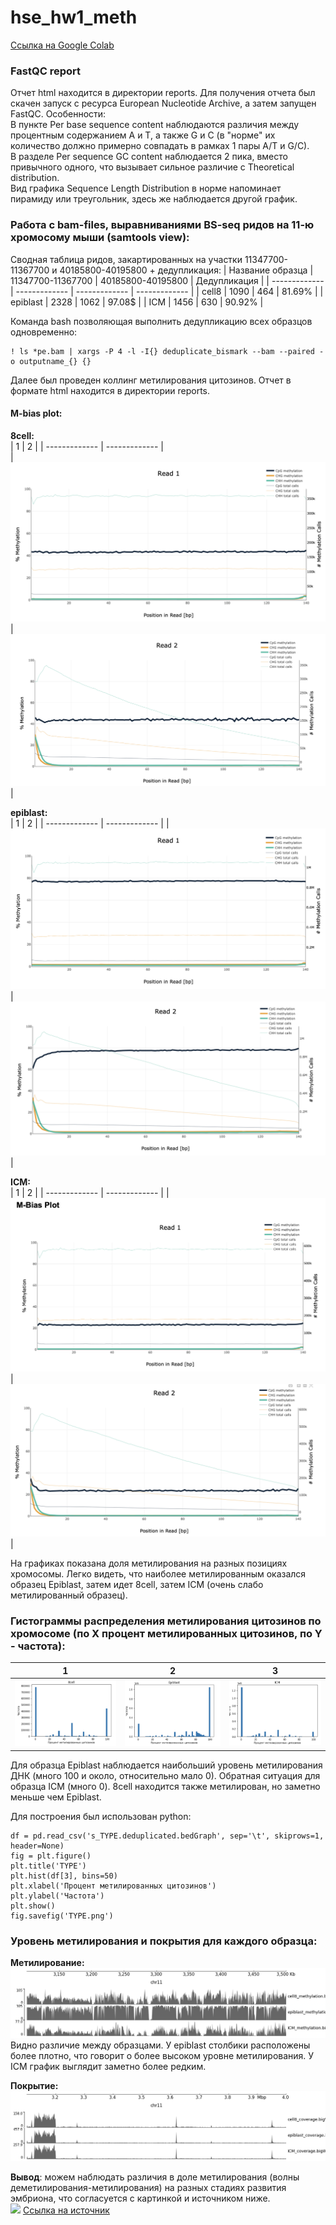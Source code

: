 # hse_hw1_meth
[Ссылка на Google Colab](https://colab.research.google.com/drive/1-dXmptBlP0_1-4jG2QZhg2dha5yFg3Vt#scrollTo=f-eP1RzVux4x)  

### FastQC report
Отчет html находится в директории reports. Для получения отчета был скачен запуск с ресурса European Nucleotide Archive, а затем запущен FastQC. 
Особенности:   
В пункте Per base sequence content наблюдаются различия между процентным содержанием A и T, а также G и C (в "норме" их количество должно примерно совпадать в рамках 1 пары A/T и G/C).  
В разделе Per sequence GC content наблюдается 2 пика, вместо привычного одного, что вызывает сильное различие с Theoretical distribution.  
Вид графика Sequence Length Distribution в норме напоминает пирамиду или треугольник, здесь же наблюдается другой график.




### Работа с bam-files, выравниваниями BS-seq ридов на 11-ю хромосому мыши (samtools view):
Cводная таблица ридов, закартированных на участки 11347700-11367700 и 40185800-40195800 + дедупликация:
| Название образца  | 11347700-11367700 | 40185800-40195800 | Дедупликация |
| ------------- | ------------- | ------------- | ------------- |
| cell8  | 1090  | 464 | 81.69% |
| epiblast  | 2328 | 1062 | 97.08$ |
| ICM  | 1456 | 630 | 90.92% |

Команда bash позволяющая выполнить дедупликацию всех образцов одновременно:
```
! ls *pe.bam | xargs -P 4 -l -I{} deduplicate_bismark --bam --paired -o outputname_{} {}
```
Далее был проведен коллинг метилирования цитозинов. Отчет в формате html находится в директории reports.   
#### M-bias plot:

**8cell:**   
| 1 | 2 |
| ------------- | ------------- |  
| ![ ](https://github.com/IlonaGA/hse_hw1_meth/blob/main/images/8cell1.png)  |  ![ ](https://github.com/IlonaGA/hse_hw1_meth/blob/main/images/8cell2.png) |

**epiblast:**  
| 1 | 2 |
| ------------- | ------------- | 
| ![ ](https://github.com/IlonaGA/hse_hw1_meth/blob/main/images/epiblast1.png) | ![ ](https://github.com/IlonaGA/hse_hw1_meth/blob/main/images/epiblast2.png) |

**ICM:**   
| 1 | 2 |
| ------------- | ------------- | 
| ![ ](https://github.com/IlonaGA/hse_hw1_meth/blob/main/images/ICM1.png) |  ![ ](https://github.com/IlonaGA/hse_hw1_meth/blob/main/images/ICM2.png) |

На графиках показана доля метилирования на разных позициях хромосомы. Легко видеть, что наиболее метилированным оказался образец Epiblast, затем идет 8cell, затем ICM (очень слабо метилированный образец).  

### Гистограммы распределения метилирования цитозинов по хромосоме (по X процент метилированных цитозинов, по Y - частота):  
| 1 | 2 | 3 |
| ------------- | ------------- | ------------- | 
| ![ ](https://github.com/IlonaGA/hse_hw1_meth/blob/main/images/hist_8cell.png) | ![ ](https://github.com/IlonaGA/hse_hw1_meth/blob/main/images/hist_epiblast.png) | ![ ](https://github.com/IlonaGA/hse_hw1_meth/blob/main/images/hist_ICM.png) |   

Для образца Epiblast наблюдается наибольший уровень метилирования ДНК (много 100 и около, относительно мало 0). Обратная ситуация для образца ICM (много 0). 8cell находится также метилирован, но заметно меньше чем Epiblast.   

Для построения был использован python:
```
df = pd.read_csv('s_TYPE.deduplicated.bedGraph', sep='\t', skiprows=1, header=None)
fig = plt.figure()
plt.title('TYPE')
plt.hist(df[3], bins=50)
plt.xlabel('Процент метилированных цитозинов')
plt.ylabel('Частота')
plt.show()
fig.savefig('TYPE.png')
```

### Уровень метилирования и покрытия для каждого образца: 
**Метилирование:**  
![ ](https://github.com/IlonaGA/hse_hw1_meth/blob/main/images/image_methylation.png)  
Видно различие между образцами. У epiblast столбики расположены более плотно, что говорит о более высоком уровне метилирования. У ICM график выглядит заметно более редким.

**Покрытие:**  
![ ](https://github.com/IlonaGA/hse_hw1_meth/blob/main/images/image_coverage.png)

**Вывод**: можем наблюдать различия в доле метилирования (волны деметилирования-метилирования) на разных стадиях развития эмбриона, что согласуется с картинкой и источником ниже.  
![ ](https://upload.wikimedia.org/wikipedia/commons/thumb/9/98/DNA_methylation_reprogramming.png/2880px-DNA_methylation_reprogramming.png)
[Ссылка на источник](https://en.wikipedia.org/wiki/DNA_methylation#During_embryonic_development)
